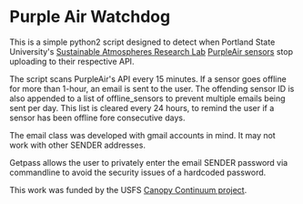 # Purple Air Watchdog

This is a simple python2 script designed to detect when Portland State University's [Sustainable Atmospheres Research Lab](https://star.research.pdx.edu/) [PurpleAir sensors](https://www.purpleair.com/) stop uploading to their respective API. 

The script scans PurpleAir's API every 15 minutes. If a sensor goes offline for more than 1-hour, an email is sent to the user. The offending sensor ID is also appended to a list of offline_sensors to prevent multiple emails being sent per day. This list is cleared every 24 hours, to remind the user if a sensor has been offline fore consecutive days. 

The email class was developed with gmail accounts in mind. It may not work with other SENDER addresses.

Getpass allows the user to privately enter the email SENDER password via commandline to avoid the security issues of a hardcoded password.

This work was funded by the USFS [Canopy Continuum project](https://canopycontinuum.org/). 

